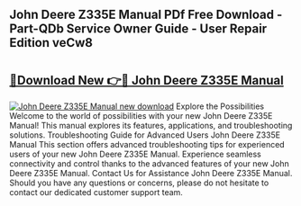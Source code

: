 ## John Deere Z335E Manual PDf Free Download - Part-QDb Service Owner Guide - User Repair Edition veCw8

# <h2><a href="http://bc32681.oget.top/?id=John+Deere+Z335E+Manual">🔗Download New 👉🔴 John Deere Z335E Manual</a></h2>

[![John Deere Z335E Manual new download](https://i.imgur.com/5g1atiW.png)](http://bc32681.oget.top/?id=John+Deere+Z335E+Manual)
Explore the Possibilities Welcome to the world of possibilities with your new John Deere Z335E Manual! This manual explores its features, applications, and troubleshooting solutions. Troubleshooting Guide for Advanced Users John Deere Z335E Manual This section offers advanced troubleshooting tips for experienced users of your new John Deere Z335E Manual. Experience seamless connectivity and control thanks to the advanced features of your new John Deere Z335E Manual. Contact Us for Assistance John Deere Z335E Manual. Should you have any questions or concerns, please do not hesitate to contact our dedicated customer support team.
